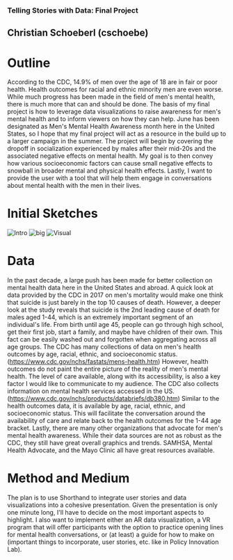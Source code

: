 ### Telling Stories with Data: Final Project 
## Christian Schoeberl (cschoebe) 

# Outline 
According to the CDC, 14.9% of men over the age of 18 are in fair or poor health. Health outcomes for racial and ethnic minority men are even worse. While much progress has been made in the field of men's mental health, there is much more that can and should be done. 
The basis of my final project is how to leverage data visualizations to raise awareness for men's mental health and to inform viewers on how they can help. June has been designated as Men's Mental Health Awareness month here in the United States, so I hope that my final project will act as a resource in the build up to a larger campaign in the summer. The project will begin by covering the dropoff in socialization experienced by males after their mid-20s and the associated negative effects on mental health. My goal is to then convey how various socioeconomic factors can cause small negative effects to snowball in broader mental and physical health effects. Lastly, I want to provide the user with a tool that will help them engage in conversations about mental health with the men in their lives. 

# Initial Sketches 
![Intro](https://user-images.githubusercontent.com/39040541/153772979-1a9a208e-a76c-489f-8c79-bfcde86e5af1.jpeg)
![big](https://user-images.githubusercontent.com/39040541/153772983-6526a253-afd8-457c-8675-59684c238a69.jpeg)
![Visual](https://user-images.githubusercontent.com/39040541/153772985-0c0c4bbe-8ae6-4e7c-9429-63bd6065c044.jpeg)

# Data
In the past decade, a large push has been made for better collection on mental health data here in the United States and abroad. A quick look at data provided by the CDC in 2017 on men's mortality would make one think that suicide is just barely in the top 10 causes of death. However, a deeper look at the study reveals that suicide is the 2nd leading cause of death for males aged 1-44, which is an extremely important segment of an individual's life. From birth until age 45, people can go through high school, get their first job, start a family, and maybe have children of their own. This fact can be easily washed out and forgotten when aggregating across all age groups. The CDC has many collections of data on men's health outcomes by age, racial, ethnic, and socioeconomic status. (https://www.cdc.gov/nchs/fastats/mens-health.htm) 
However, health outcomes do not paint the entire picture of the reality of men's mental health. The level of care available, along with its accessibility, is also a key factor I would like to communicate to my audience. The CDC also collects information on mental health services accessed in the US. (https://www.cdc.gov/nchs/products/databriefs/db380.htm) Similar to the health outcomes data, it is available by age, racial, ethnic, and socioeconomic status. This will facilitate the conversation around the availability of care and relate back to the health outcomes for the 1-44 age bracket. 
Lastly, there are many other organizations that advocate for men's mental health awareness. While their data sources are not as robust as the CDC, they still have great overall graphics and trends. SAMHSA, Mental Health Advocate, and the Mayo Clinic all have great resources available. 

# Method and Medium 
<subject to change> 
The plan is to use Shorthand to integrate user stories and data visualizations into a cohesive presentation. Given the presentation is only one minute long, I'll have to decide on the most important aspects to highlight. I also want to implement either an AR data visualization, a VR program that will offer participants with the option to practice opening lines for mental health conversations, or (at least) a guide for how to make on (important things to incorporate, user stories, etc. like in Policy Innovation Lab). 
